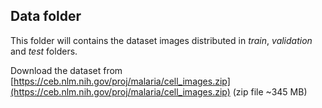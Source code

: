## Data folder

This folder will contains the dataset images distributed in <em>train</em>, <em>validation</em> and <em>test</em> folders.

Download the dataset from [https://ceb.nlm.nih.gov/proj/malaria/cell_images.zip](https://ceb.nlm.nih.gov/proj/malaria/cell_images.zip) (zip file ~345 MB)
